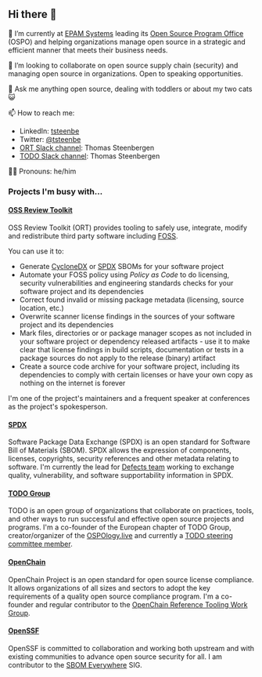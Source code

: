 ## Hi there 👋 

🏢 I’m currently at <a href="http://www.epam.com">EPAM Systems</a> leading its [Open Source Program Office](https://ospodefinition.org) (OSPO) and helping organizations manage open source in a strategic and efficient manner that meets their business needs.

🤝 I’m looking to collaborate on open source supply chain (security) and managing open source in organizations. Open to speaking opportunities.

💬 Ask me anything open source, dealing with toddlers or about my two cats 😺

📫 How to reach me:
- LinkedIn: [tsteenbe](https://linkedin.com/in/tsteenbe)
- Twitter: [@tsteenbe](https://twitter.com/tsteenbe)
- [ORT Slack channel](https://join.slack.com/t/ort-talk/shared_invite/zt-1c7yi4sj6-mk7R1fAa6ZdW5MQ6DfAVRg): Thomas Steenbergen
- [TODO Slack channel](https://join.slack.com/t/thetodogroup/shared_invite/zt-169ok18cz-Pi6tpVHTeW9254d1FpkLew): Thomas Steenbergen

🏳️‍🌈 Pronouns: he/him

### Projects I'm busy with...

#### <a href="https://github.com/oss-review-toolkit/ort">OSS Review Toolkit</a>

OSS Review Toolkit (ORT) provides tooling to safely use, integrate, modify and redistribute third party software including [FOSS](https://en.wikipedia.org/wiki/Free_and_open-source_software). 

You can use it to:
- Generate [CycloneDX](https://cyclonedx.org) or [SPDX](https://spdx.dev) SBOMs for your software project
- Automate your FOSS policy using _Policy as Code_ to do licensing, security vulnerabilities and engineering standards checks for your software project and its dependencies
- Correct found invalid or missing package metadata (licensing, source location, etc.)
- Overwrite scanner license findings in the sources of your software project and its dependencies
- Mark files, directories or or package manager scopes as not included in your software project or dependency released artifacts - use it to make clear that license findings in build scripts, documentation or tests in a package sources do not apply to the release (binary) artifact
- Create a source code archive for your software project, including its dependencies to comply with certain licenses or have your own copy as nothing on the internet is forever

I'm one of the project's maintainers and a frequent speaker at conferences as the project's spokesperson.

#### <a href="https://github.com/spdx/spdx-spec">SPDX</a>

Software Package Data Exchange (SPDX) is an open standard for Software Bill of Materials (SBOM). SPDX allows the expression of components, licenses, copyrights, security references and other metadata relating to software. I'm currently the lead for [Defects team](https://lists.spdx.org/g/spdx-defects) working to exchange quality, vulnerability, and software supportability information in SPDX.

#### <a href="https://github.com/todogroup/todogroup.org">TODO Group</a>

TODO is an open group of organizations that collaborate on practices, tools, and other ways to run successful and effective open source projects and programs. I'm a co-founder of the European chapter of TODO Group, creator/organizer of the [OSPOlogy.live](https://github.com/todogroup/ospology/blob/main/ospology-live/framework.md) and currently a [TODO steering committee member](https://github.com/todogroup/governance#todo-steering-committee-tsc).

#### <a href="https://www.openchainproject.org/">OpenChain</a>

OpenChain Project is an open standard for open source license compliance. It allows organizations of all sizes and sectors to adopt the key requirements of a quality open source compliance program.  I'm a co-founder and regular contributor to the [OpenChain Reference Tooling Work Group](https://github.com/Open-Source-Compliance/Sharing-creates-value).

#### <a href="https://openssf.org/">OpenSSF</a>

OpenSSF is committed to collaboration and working both upstream and with existing communities to advance open source security for all. I am contributor to the [SBOM Everywhere](https://github.com/ossf/sbom-everywhere) SIG.


